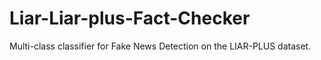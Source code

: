 # Liar-Liar-plus-Fact-Checker
Multi-class classifier for Fake News Detection on the LIAR-PLUS dataset.
